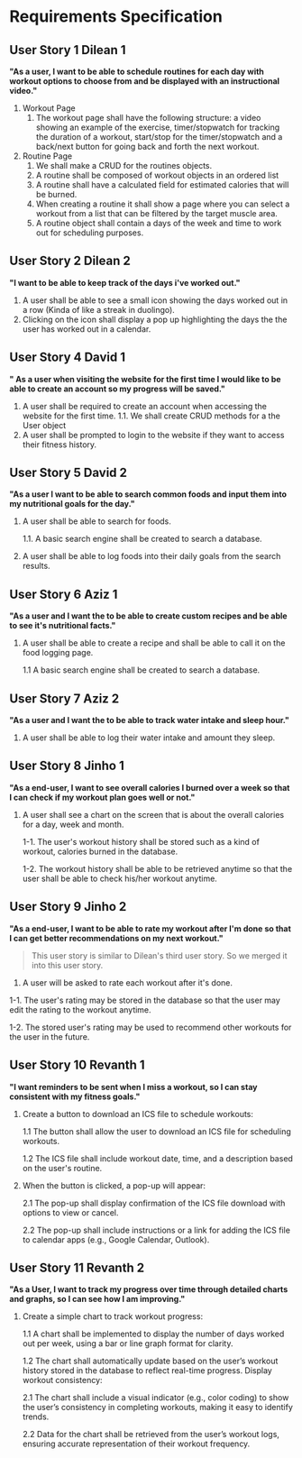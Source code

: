 # Requirements Specification

## User Story 1 Dilean 1
  __"As a user, I want to be able to schedule routines for each day with  workout options to choose from and be displayed with an instructional video."__

1. Workout Page
    1. The workout page shall have the following structure: a video showing an example of the exercise, timer/stopwatch for tracking the duration of a workout, start/stop for the timer/stopwatch and a back/next button for going back and forth the next workout. 
2. Routine Page
    1. We shall make a CRUD for the routines objects.
    2. A routine shall be composed of workout objects in an ordered list
    3. A routine shall have a calculated field for estimated calories that will be burned. 
    4. When creating a routine it shall show a page where you can select a workout from a list that can be filtered by the target muscle area. 
    5. A routine object shall contain a days of the week and time to work out for scheduling purposes. 

## User Story 2 Dilean 2
__"I want to be able to keep track of the days i've worked out."__

1. A user shall be able to see a small icon showing the days worked out in a row (Kinda of like a streak in duolingo).
2. Clicking on the icon shall display a pop up highlighting the days the the user has worked out in a calendar. 

## User Story 4 David 1 
__" As a user when visiting the website for the first time I would like to be able to create an account so my progress will be saved."__

1. A user shall be required to create an account when accessing the website for the first time.
    1.1. We shall create CRUD methods for a  the User object
2. A user shall be prompted to login to the website if they want to access their fitness history. 


## User Story 5 David 2
__"As a user I want to be able to search common foods and input them into my nutritional goals for the day."__
1. A user shall be able to search for foods. 
  
    1.1. A basic search engine shall be created to search a database. 
  
2. A user shall be able to log foods into their daily goals from the search results. 


## User Story 6 Aziz 1
__"As a user and I want the to be able to create custom recipes and be able to see it's nutritional facts."__

1. A user shall be able to create a recipe and shall be able to call it on the food logging page.

   1.1  A basic search engine shall be created to search a database. 


## User Story 7 Aziz 2 
 __"As a user and I want the to be able to track water intake and sleep hour."__
 
1. A user shall be able to log their water intake and amount they sleep.


## User Story 8 Jinho 1 
__"As a end-user, I want to see overall calories I burned over a week so that I can check if my workout plan goes well or not."__ 

1. A user shall see a chart on the screen that is about the overall calories for a day, week and month. 

    1-1. The user's workout history shall be stored such as a kind of workout, calories burned in the database.

    1-2. The workout history shall be able to be retrieved anytime so that the user shall be able to check his/her workout anytime.


## User Story 9 Jinho 2 
__"As a end-user, I want to be able to rate my workout after I'm done so that I can get better recommendations on my next workout."__ 
> This user story is similar to Dilean's third user story. So we merged it into this user story.

1. A user will be asked to rate each workout after it's done.

  1-1. The user's rating may be stored in the database so that 
  the user may edit the rating to the workout anytime.

  1-2. The stored user's rating may be used to recommend other workouts for the user in the future.
  


## User Story 10 Revanth 1 
__"I want reminders to be sent when I miss a workout, so I can stay consistent with my fitness goals."__

1. Create a button to download an ICS file to schedule workouts:

    1.1 The button shall allow the user to download an ICS file for scheduling workouts.
  
    1.2 The ICS file shall include workout date, time, and a description based on the user's routine.

2. When the button is clicked, a pop-up will appear:

    2.1 The pop-up shall display confirmation of the ICS file download with options to view or cancel.
 
    2.2 The pop-up shall include instructions or a link for adding the ICS file to calendar apps (e.g., Google Calendar, Outlook).


## User Story 11 Revanth 2 
__"As a User, I want to track my progress over time through detailed charts and graphs, so I can see how I am improving."__

1. Create a simple chart to track workout progress:
 
    1.1 A chart shall be implemented to display the number of days worked out per week, using a bar or line graph format for clarity.
 
    1.2 The chart shall automatically update based on the user’s workout history stored in the database to reflect real-time progress. Display workout consistency:

    2.1 The chart shall include a visual indicator (e.g., color coding) to show the user’s consistency in completing workouts, making it easy to identify trends.

    2.2 Data for the chart shall be retrieved from the user’s workout logs, ensuring accurate representation of their workout frequency.
